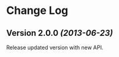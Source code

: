 Change Log
==========

Version 2.0.0 *(2013-06-23)*
----------------------------
Release updated version with new API.